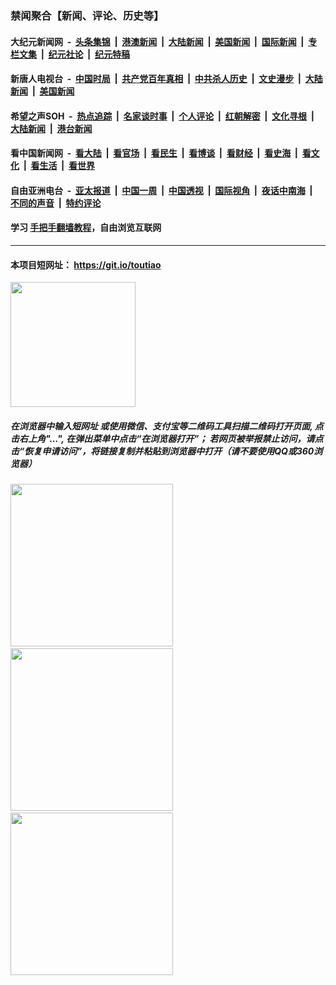 ### 禁闻聚合【新闻、评论、历史等】

#### 大纪元新闻网 &nbsp;-&nbsp; [头条集锦](indexes/E头条集锦.md?t=02172122) &nbsp;|&nbsp; [港澳新闻](indexes/E港澳新闻.md?t=02172122)  &nbsp;|&nbsp; [大陆新闻](indexes/E大陆新闻.md?t=02172122) &nbsp;|&nbsp; [美国新闻](indexes/E美国新闻.md?t=02172122) &nbsp;|&nbsp; [国际新闻](indexes/E国际新闻.md?t=02172122) &nbsp;|&nbsp; [专栏文集](indexes/E专栏文集.md?t=02172122) &nbsp;|&nbsp; [纪元社论](indexes/E纪元社论.md?t=02172122) &nbsp;|&nbsp; [纪元特稿](indexes/E纪元特稿.md?t=02172122) 

#### 新唐人电视台 &nbsp;-&nbsp; [中国时局](indexes/N中国时局.md?t=02172122) &nbsp;|&nbsp; [共产党百年真相](indexes/N共产党百年真相.md?t=02172122) &nbsp;|&nbsp; [中共杀人历史](indexes/N中共杀人历史.md?t=02172122) &nbsp;|&nbsp; [文史漫步](indexes/N文史漫步.md?t=02172122) &nbsp;|&nbsp; [大陆新闻](indexes/N大陆新闻.md?t=02172122) &nbsp;|&nbsp; [美国新闻](indexes/N美国新闻.md?t=02172122)

#### 希望之声SOH &nbsp;-&nbsp; [热点追踪](indexes/H热点追踪.md?t=02172122) &nbsp;|&nbsp; [名家谈时事](indexes/H名家谈时事.md?t=02172122) &nbsp;|&nbsp; [个人评论](indexes/H个人评论.md?t=02172122)  &nbsp;|&nbsp; [红朝解密](indexes/H红朝解密.md?t=02172122) &nbsp;|&nbsp; [文化寻根](indexes/H文化寻根.md?t=02172122) &nbsp;|&nbsp; [大陆新闻](indexes/H大陆新闻.md?t=02172122) &nbsp;|&nbsp; [港台新闻](indexes/H港台新闻.md?t=02172122)

#### 看中国新闻网 &nbsp;-&nbsp; [看大陆](indexes/S看大陆.md?t=02172122) &nbsp;|&nbsp; [看官场](indexes/S看官场.md?t=02172122) &nbsp;|&nbsp; [看民生](indexes/S看民生.md?t=02172122)  &nbsp;|&nbsp; [看博谈](indexes/S看博谈.md?t=02172122) &nbsp;|&nbsp; [看财经](indexes/S看财经.md?t=02172122) &nbsp;|&nbsp; [看史海](indexes/S看史海.md?t=02172122) &nbsp;|&nbsp; [看文化](indexes/S看文化.md?t=02172122) &nbsp;|&nbsp; [看生活](indexes/S看生活.md?t=02172122) &nbsp;|&nbsp; [看世界](indexes/S看世界.md?t=02172122)

#### 自由亚洲电台 &nbsp;-&nbsp; [亚太报道](indexes/R亚太报道.md?t=02172122) &nbsp;|&nbsp; [中国一周](indexes/R中国一周.md?t=02172122) &nbsp;|&nbsp; [中国透视](indexes/R中国透视.md?t=02172122)  &nbsp;|&nbsp; [国际视角](indexes/R国际视角.md?t=02172122) &nbsp;|&nbsp; [夜话中南海](indexes/R夜话中南海.md?t=02172122) &nbsp;|&nbsp; [不同的声音](indexes/R不同的声音.md?t=02172122) &nbsp;|&nbsp; [特约评论](indexes/R特约评论.md?t=02172122)

#### 学习 [手把手翻墙教程](https://github.com/gfw-breaker/guides/wiki)，自由浏览互联网

----

#### 本项目短网址： https://git.io/toutiao
<img src="https://raw.githubusercontent.com/gfw-breaker/banned-news/master/scripts/img/qr.png" width="200px"/>  

##### 在浏览器中输入短网址 或使用微信、支付宝等二维码工具扫描二维码打开页面, 点击右上角"...", 在弹出菜单中点击“在浏览器打开”； 若网页被举报禁止访问，请点击“恢复申请访问”，将链接复制并粘贴到浏览器中打开（请不要使用QQ或360浏览器）

<img src="https://raw.githubusercontent.com/gfw-breaker/banned-news/master/scripts/img/1.png" width="260px"/> &nbsp; <img src="https://raw.githubusercontent.com/gfw-breaker/banned-news/master/scripts/img/2.png" width="260px"/> &nbsp; <img src="https://raw.githubusercontent.com/gfw-breaker/banned-news/master/scripts/img/3.png" width="260px"/>
